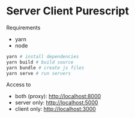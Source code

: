 # Server Client Purescript

Requirements

- yarn
- node

```sh
yarn # install dependencies
yarn build # build source
yarn bundle # create js files
yarn serve # run servers
```

Access to

- both (proxy): [http://localhost:8000](http://localhost:8000)
- server only: [http://localhost:5000](http://localhost:5000)
- client only: [http://localhost:3000](http://localhost:3000)
